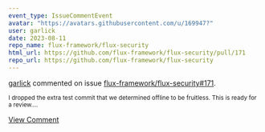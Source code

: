 ```yaml
---
event_type: IssueCommentEvent
avatar: "https://avatars.githubusercontent.com/u/169947?"
user: garlick
date: 2023-08-11
repo_name: flux-framework/flux-security
html_url: https://github.com/flux-framework/flux-security/pull/171
repo_url: https://github.com/flux-framework/flux-security
---
```


<a href='https://github.com/garlick' target='_blank'>garlick</a> commented on issue <a href='https://github.com/flux-framework/flux-security/pull/171' target='_blank'>flux-framework/flux-security#171</a>.

<small>I dropped the extra test commit that we determined offline to be fruitless.  This is ready for a review....</small>

<a href='https://github.com/flux-framework/flux-security/pull/171' target='_blank'>View Comment</a>